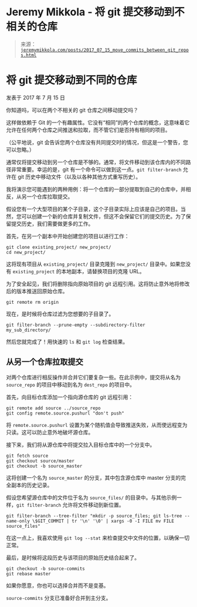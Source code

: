 <!--yml

类别：未分类

日期：2024 年 5 月 27 日 14:25:49

-->

# Jeremy Mikkola - 将 git 提交移动到不相关的仓库

> 来源：[`jeremymikkola.com/posts/2017_07_15_move_commits_between_git_repos.html`](https://jeremymikkola.com/posts/2017_07_15_move_commits_between_git_repos.html)

# 将 git 提交移动到不同的仓库

发表于 2017 年 7 月 15 日

你知道吗，可以在两个不相关的 git 仓库之间移动提交吗？

这样做依赖于 Git 的一个有趣属性。它没有“相同”的两个仓库的概念，这意味着它允许在任何两个仓库之间推送和拉取，而不管它们是否持有相同的项目。

（公平地说，git 会告诉您两个仓库没有共同提交时的情况，但这是一个警告，您可以忽略。）

通常仅将提交移动到另一个仓库是不够的。通常，将文件移动到该仓库内的不同路径非常重要。幸运的是，git 有一个命令可以做到这一点。`git filter-branch` 允许在 git 历史中移动文件（以及以各种其他方式重写历史）。

我将演示您可能遇到的两种用例：将一个仓库的一部分提取到自己的仓库中，并相反，从另一个仓库拉取提交。

假设您有一个大型项目的某个子目录，这个子目录实际上应该是自己的项目。当然，您可以创建一个新的仓库并复制文件，但这不会保留它们的提交历史。为了保留提交历史，我们需要做更多的工作。

首先，在另一个副本中开始创建您的项目以进行工作：

```
git clone existing_project/ new_project/
cd new_project/
```

这将现有项目从 `existing_project/` 目录克隆到 `new_project/` 目录中。如果您没有 `existing_project` 的本地副本，请替换项目的克隆 URL。

为了安全起见，我们将删除指向原始项目的 git 远程引用。这将防止意外地将修改后的版本推送回原始仓库。

```
git remote rm origin
```

现在，是时候将仓库过滤为您想要的子目录了。

```
git filter-branch --prune-empty --subdirectory-filter my_sub_directory/
```

然后您就完成了！用快速的 `ls` 和 `git log` 检查结果。

## 从另一个仓库拉取提交

对两个仓库进行相反操作并合并它们要复杂一些。在此示例中，提交将从名为 `source_repo` 的项目中移动到名为 `dest_repo` 的项目中。

首先，向目标仓库添加一个指向源仓库的 git 远程引用：

```
git remote add source ../source_repo
git config remote.source.pushurl "don't push"
```

将 `remote.source.pushurl` 设置为某个随机值会导致推送失败，从而使远程变为只读。这可以防止意外地破坏源仓库。

接下来，我们将从源仓库中将提交拉入目标仓库中的一个分支中。

```
git fetch source
git checkout source/master
git checkout -b source_master
```

这将创建一个名为 `source_master` 的分支，其中包含源仓库中 master 分支的完全副本的历史记录。

假设您希望源仓库中的文件位于名为 `source_files/` 的目录中。与其他示例一样，`git filter-branch` 允许将文件移动到新位置。

```
git filter-branch --tree-filter "mkdir -p source_files; git ls-tree --name-only \$GIT_COMMIT | tr '\n' '\0' | xargs -0 -I FILE mv FILE source_files"
```

在这一点上，我喜欢使用 `git log --stat` 来检查提交中文件的位置，以确保一切正常。

最后，是时候将这段历史与该项目的原始历史结合起来了。

```
git checkout -b source-commits
git rebase master
```

如果你愿意，你也可以选择合并而不是变基。

`source-commits` 分支已准备好合并到主分支。
